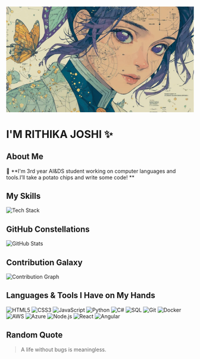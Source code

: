 ![Banner](https://github.com/rithikajoshi0-0/rrr/blob/main/shinobu.jpeg) <!-- Replace with your uploaded image URL, e.g., assets/banner.jpg -->

# I'M RITHIKA JOSHI ✨
## About Me
🌸 **I'm 3rd year AI&DS student working on computer languages and tools.I’ll take a potato chips and write some code!
**

## My Skills
![Tech Stack](https://skillicons.dev/icons?i=html,css,js,react,python,git,docker,aws,azure,react,angular)

## GitHub Constellations
![GitHub Stats](https://github-readme-stats.vercel.app/api?username=rithikajoshi0-0&show_icons=true&theme=radical)  

## Contribution Galaxy
![Contribution Graph](https://ghchart.rshah.org/rithikajoshi0-0)

## Languages & Tools I Have on My Hands
![HTML5](https://img.shields.io/badge/HTML5-E34F26?style=for-the-badge&logo=html5&logoColor=white) ![CSS3](https://img.shields.io/badge/CSS3-1572B6?style=for-the-badge&logo=css3&logoColor=white) ![JavaScript](https://img.shields.io/badge/JavaScript-F7DF1E?style=for-the-badge&logo=javascript&logoColor=black) ![Python](https://img.shields.io/badge/Python-3776AB?style=for-the-badge&logo=python&logoColor=white) ![C#](https://img.shields.io/badge/C%23-239120?style=for-the-badge&logo=c-sharp&logoColor=white) ![SQL](https://img.shields.io/badge/SQL-4479A1?style=for-the-badge&logo=sql&logoColor=white) ![Git](https://img.shields.io/badge/Git-F05032?style=for-the-badge&logo=git&logoColor=white) ![Docker](https://img.shields.io/badge/Docker-2496ED?style=for-the-badge&logo=docker&logoColor=white) ![AWS](https://img.shields.io/badge/AWS-232F3E?style=for-the-badge&logo=amazon-aws&logoColor=white) ![Azure](https://img.shields.io/badge/Azure-0078D4?style=for-the-badge&logo=microsoft-azure&logoColor=white) ![Node.js](https://img.shields.io/badge/Node.js-339933?style=for-the-badge&logo=nodedotjs&logoColor=white) ![React](https://img.shields.io/badge/React-61DAFB?style=for-the-badge&logo=react&logoColor=black) ![Angular](https://img.shields.io/badge/Angular-DD0031?style=for-the-badge&logo=angular&logoColor=white)

## Random Quote
> A life without bugs is meaningless.
